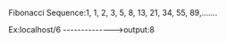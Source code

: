 Fibonacci Sequence:1, 1, 2, 3, 5, 8, 13, 21, 34, 55, 89,.......

Ex:localhost/6 -------------->output:8
